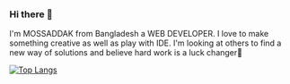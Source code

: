 ### Hi there 👋
 I'm MOSSADDAK from Bangladesh a WEB DEVELOPER. I love to make something creative as well as play with IDE. I'm looking at others to find a new way of solutions and believe hard work is a luck changer🌱
 
[![Top Langs](https://github-readme-stats.vercel.app/api/top-langs/?username=mossaddak&layout=compact)](https://github.com/anuraghazra/github-readme-stats)
